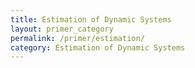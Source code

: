 ```yaml
---
title: Estimation of Dynamic Systems
layout: primer_category
permalink: /primer/estimation/
category: Estimation of Dynamic Systems
---
```

